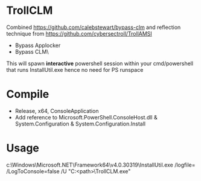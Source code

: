 # TrollCLM
Combined https://github.com/calebstewart/bypass-clm and reflection technique from https://github.com/cybersectroll/TrollAMSI
- Bypass Applocker
- Bypass CLM\
  
This will spawn **interactive** powershell session within your cmd/powershell that runs InstallUtil.exe hence no need for PS runspace
# Compile
- Release, x64, ConsoleApplication 
- Add reference to Microsoft.PowerShell.ConsoleHost.dll & System.Configuration & System.Configuration.Install

# Usage 
c:\Windows\Microsoft.NET\Framework64\v4.0.30319\InstallUtil.exe /logfile= /LogToConsole=false /U "C:\<path>\TrollCLM.exe"
